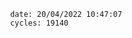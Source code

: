

                date: 20/04/2022 10:47:07
                cycles: 19140

                         
